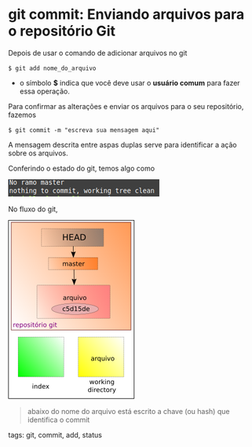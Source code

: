# git commit: Enviando arquivos para o repositório Git

Depois de usar o comando de adicionar arquivos no git

```
$ git add nome_do_arquivo
```

- o símbolo **$** indica que você deve usar o **usuário comum** para fazer essa operação.

Para confirmar as alterações e enviar os arquivos para o seu repositório, fazemos

```
$ git commit -m "escreva sua mensagem aqui"
```

A mensagem descrita entre aspas duplas serve para identificar a ação sobre os arquivos.

Conferindo o estado do git, temos algo como

![status limpo](img/p0004-0.png)

No fluxo do git,

![fluxo commit do git](img/p0004-1.png)

> abaixo do nome do arquivo está escrito a chave (ou hash) que identifica o commit

tags: git, commit, add, status
